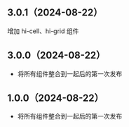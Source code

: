 ## 3.0.1（2024-08-22）
增加 hi-cell、hi-grid 组件
## 3.0.0（2024-08-22）
- 将所有组件整合到一起后的第一次发布
## 1.0.0（2024-08-22）
- 将所有组件整合到一起后的第一次发布
